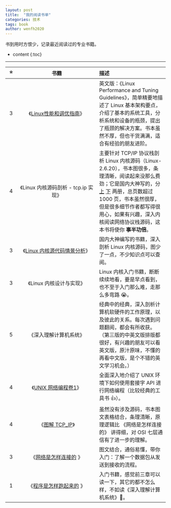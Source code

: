 ```yaml
---
layout: post
title:  "我的阅读书单"
categories: 技术
tags: book
author: wenfh2020
---
```


书到用时方恨少，记录最近阅读过的专业书籍。






* content
{:toc}

---

<style> table th:first-of-type { width: 20px; };  </style>
<style> table th:nth-of-type(2)  { width: 235px; } </style>

|   ⭐️   |                                                                                                                         书籍                                                                                                                         | 描述                                                                                                                                                                                                                                                                                                                                                                                                                                                                                                                                                                                                                                                                                                                           |
| :---: | :--------------------------------------------------------------------------------------------------------------------------------------------------------------------------------------------------------------------------------------------------: | :----------------------------------------------------------------------------------------------------------------------------------------------------------------------------------------------------------------------------------------------------------------------------------------------------------------------------------------------------------------------------------------------------------------------------------------------------------------------------------------------------------------------------------------------------------------------------------------------------------------------------------------------------------------------------------------------------------------------------- |
|   3   |                                                                                           《[Linux性能和调优指南](https://lenovopress.com/redp4285.pdf)》                                                                                            | 英文版：《Linux Performance and Tuning Guidelines》，简单精要地描述了 Linux 基本架构要点，介绍了基本的系统工具，分析系统和设备的瓶颈，提出了瓶颈的解决方案。书本虽然不厚，但也干货满满，适合有经验的朋友进阶。                                                                                                                                                                                                                                                                                                                                                                                                                                                                                                                 |
|   4   |                                                                                                         《Linux 内核源码剖析 - tcp.ip 实现》                                                                                                         | 主要针对 TCP/IP 协议栈剖析 Linux 内核源码（Linux-2.6.20），书本图很多，条理清晰，阅读起来没那么费劲；它是国内大神写的，分 [上](https://raw.githubusercontent.com/run/kernel-tcp/master/pdf%E8%B5%84%E6%96%99/Linux%20%E5%86%85%E6%A0%B8%E6%BA%90%E7%A0%81%E5%89%96%E6%9E%90-%20TCP.IP%20%E5%AE%9E%E7%8E%B0%2C%20%E6%A8%8A%E4%B8%9C%E4%B8%9C%2C%20%E8%8E%AB%E6%BE%9C%2C%20%E4%B8%8A%E5%86%8C%2C%202011(1).pdf) [下](https://raw.githubusercontent.com/run/kernel-tcp/master/pdf%E8%B5%84%E6%96%99/LINUX%E5%86%85%E6%A0%B8%E6%BA%90%E7%A0%81%E5%89%96%E6%9E%90%E4%B8%8B%E5%86%8C_.pdf) 两册，总页数超过 1000 页，书本虽然很厚，但是很多细节作者都写得很用心，如果有兴趣，深入内核阅读网络协议栈源码，这本书将使你 **事半功倍**。 |
|   3   |                       《[Linux 内核源代码情景分析](https://raw.githubusercontent.com/lancetw/ebook-1/master/03_operating_system/Linux%E5%86%85%E6%A0%B8%E6%BA%90%E4%BB%A3%E7%A0%81%E6%83%85%E6%99%AF%E5%88%86%E6%9E%90.pdf)》                        | 国内大神编写的书籍，深入剖析 Linux 内核源码，图少了一点，不少知识点可以查阅。                                                                                                                                                                                                                                                                                                                                                                                                                                                                                                                                                                                                                                                  |
|   3   |                                                                                                               《Linux 内核设计与实现》                                                                                                               | Linux 内核入门书籍，断断续续地看，要是早点看到，也不至于入门那么难，走那么多弯路 😭。                                                                                                                                                                                                                                                                                                                                                                                                                                                                                                                                                                                                                                           |
|   5   |                                                                                                                《深入理解计算机系统》                                                                                                                | 经典中的经典，深入剖析计算机软硬件的工作原理，以及彼此的关系。每次遇到问题翻阅，都会有所收获。 （第三版的中英文版排版都很好，有兴趣的朋友可以看英文版，原汁原味，不懂的再看中文版，是个不错的英文学习机会。）                                                                                                                                                                                                                                                                                                                                                                                                                                                                                                                  |
|   4   | 《[UNIX 网络编程卷1](https://raw.githubusercontent.com/lancetw/ebook-1/master/01_programming/UNIX%E7%BD%91%E7%BB%9C%E7%BC%96%E7%A8%8B%E5%8D%B71%EF%BC%9A%E5%A5%97%E6%8E%A5%E5%AD%97%E8%81%94%E7%BD%91API%EF%BC%88%E7%AC%AC3%E7%89%88%EF%BC%89.pdf)》 | 全面深入地介绍了 UNIX 环境下如何使用套接字 API 进行网络编程（比较经典的工具书 👍）。                                                                                                                                                                                                                                                                                                                                                                                                                                                                                                                                                                                                                                            |
|   4   |                                                       《[图解 TCP_IP](https://raw.githubusercontent.com/lancetw/ebook-1/master/04_network/%E5%9B%BE%E8%A7%A3TCP_IP_%E7%AC%AC5%E7%89%88.pdf)》                                                        | 虽然没有涉及源码，书本图文表格结合，条理清晰，原理逻辑比 《网络是怎样连接的》 讲得细，对 OSI 七层通信有了进一步的理解。                                                                                                                                                                                                                                                                                                                                                                                                                                                                                                                                                                                                        |
|   3   |                               《[网络是怎样连接的](https://raw.githubusercontent.com/tongxurt/pdfs/master/%E7%BD%91%E7%BB%9C%E6%98%AF%E6%80%8E%E6%A0%B7%E8%BF%9E%E6%8E%A5%E7%9A%84_%E6%88%B7%E6%A0%B9%E5%8B%A4.pdf) 》                               | 图文结合，通俗易懂，带你入门：了解一个数据包从发送到接收的流程。                                                                                                                                                                                                                                                                                                                                                                                                                                                                                                                                                                                                                                                               |
|   1   |            《[程序是怎样跑起来的](https://raw.githubusercontent.com/homerzhou/pdf/master/%E7%A8%8B%E5%BA%8F%E6%98%AF%E6%80%8E%E6%A0%B7%E8%B7%91%E8%B5%B7%E6%9D%A5%E7%9A%84%20%E6%97%A5%20%E7%9F%A2%E6%B3%BD%E4%B9%85%E9%9B%84%20.pdf) 》             | 入门书籍，感觉前三章可以读一下，其它的都不怎么样，不如读《深入理解计算机系统》🐶。                                                                                                                                                                                                                                                                                                                                                                                                                                                                                                                                                                                                                                              |
